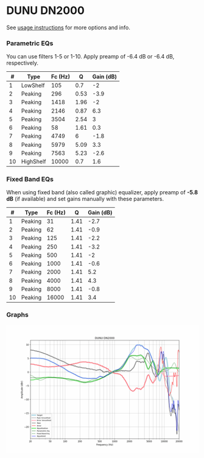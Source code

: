 # DUNU DN2000
See [usage instructions](https://github.com/jaakkopasanen/AutoEq#usage) for more options and info.

### Parametric EQs
You can use filters 1-5 or 1-10. Apply preamp of -6.4 dB or -6.4 dB, respectively.

|   # | Type      |   Fc (Hz) |    Q |   Gain (dB) |
|-----|-----------|-----------|------|-------------|
|   1 | LowShelf  |       105 | 0.7  |        -2   |
|   2 | Peaking   |       296 | 0.53 |        -3.9 |
|   3 | Peaking   |      1418 | 1.96 |        -2   |
|   4 | Peaking   |      2146 | 0.87 |         6.3 |
|   5 | Peaking   |      3504 | 2.54 |         3   |
|   6 | Peaking   |        58 | 1.61 |         0.3 |
|   7 | Peaking   |      4749 | 6    |        -1.8 |
|   8 | Peaking   |      5979 | 5.09 |         3.3 |
|   9 | Peaking   |      7563 | 5.23 |        -2.6 |
|  10 | HighShelf |     10000 | 0.7  |         1.6 |

### Fixed Band EQs
When using fixed band (also called graphic) equalizer, apply preamp of **-5.8 dB** (if available) and set gains manually with these parameters.

|   # | Type    |   Fc (Hz) |    Q |   Gain (dB) |
|-----|---------|-----------|------|-------------|
|   1 | Peaking |        31 | 1.41 |        -2.7 |
|   2 | Peaking |        62 | 1.41 |        -0.9 |
|   3 | Peaking |       125 | 1.41 |        -2.2 |
|   4 | Peaking |       250 | 1.41 |        -3.2 |
|   5 | Peaking |       500 | 1.41 |        -2   |
|   6 | Peaking |      1000 | 1.41 |        -0.6 |
|   7 | Peaking |      2000 | 1.41 |         5.2 |
|   8 | Peaking |      4000 | 1.41 |         4.3 |
|   9 | Peaking |      8000 | 1.41 |        -0.8 |
|  10 | Peaking |     16000 | 1.41 |         3.4 |

### Graphs
![](./DUNU%20DN2000.png)
